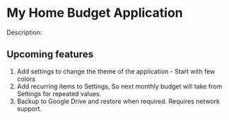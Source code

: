 # My Home Budget Application

Description: 


## Upcoming features
1. Add settings to change the theme of the application - Start with few colors
2. Add recurring items to Settings, So next monthly budget will take from Settings for repeated values.
3. Backup to Google Drive and restore when required. Requires network support.


